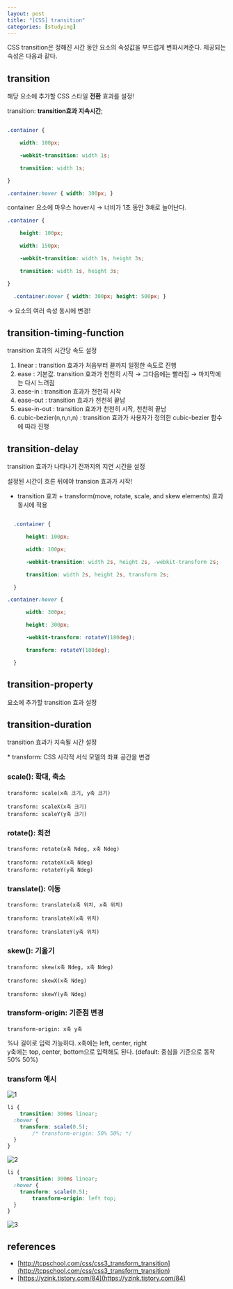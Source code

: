 ```yaml
---
layout: post
title: "[CSS] transition"
categories: [studying]
---
```

CSS transition은 정해진 시간 동안 요소의 속성값을 부드럽게 변화시켜준다.
제공되는 속성은 다음과 같다.

## transition
해당 요소에 추가할 CSS 스타일 **전환** 효과를 설정!

transition: **transition효과 지속시간**;

```css

.container {

    width: 100px;

    -webkit-transition: width 1s;

    transition: width 1s;

}

.container:hover { width: 300px; }

```

container 요소에 마우스 hover시 → 너비가 1초 동안 3배로 늘어난다.

```css
.container {

    height: 100px;

    width: 150px;

    -webkit-transition: width 1s, height 3s;

    transition: width 1s, height 3s;

}

  .container:hover { width: 300px; height: 500px; }

```
→ 요소의 여러 속성 동시에 변경!

## transition-timing-function
    
transition 효과의 시간당 속도 설정

1. linear : transition 효과가 처음부터 끝까지 일정한 속도로 진행
2. ease : 기본값. transition 효과가 천천히 시작 → 그다음에는 빨라짐 → 마지막에는 다시 느려짐
3. ease-in : transition 효과가 천천히 시작
4. ease-out : transition 효과가 천천히 끝남
5. ease-in-out : transition 효과가 천천히 시작, 천천히 끝남
6. cubic-bezier(n,n,n,n) : transition 효과가 사용자가 정의한 cubic-bezier 함수에 따라 진행

## transition-delay
    
transition 효과가 나타나기 전까지의 지연 시간을 설정

설정된 시간이 흐른 뒤에야 transion 효과가 시작!
    

* transition 효과 + transform(move, rotate, scale, and skew elements) 효과 동시에 적용

```css

  .container {

      height: 100px;

      width: 100px;

      -webkit-transition: width 2s, height 2s, -webkit-transform 2s;

      transition: width 2s, height 2s, transform 2s;

  }

.container:hover {

      width: 300px;

      height: 300px;

      -webkit-transform: rotateY(180deg);

      transform: rotateY(180deg);

  }
```

## transition-property
요소에 추가할 transition 효과 설정

## transition-duration
transition 효과가 지속될 시간 설정


\* transform: CSS 시각적 서식 모델의 좌표 공간을 변경

### scale(): 확대, 축소
```
transform: scale(x축 크기, y축 크기)

transform: scaleX(x축 크기)
transform: scaleY(y축 크기)
```

### rotate(): 회전

```
transform: rotate(x축 Ndeg, x축 Ndeg)

transform: rotateX(x축 Ndeg)
transform: rotateY(y축 Ndeg)
```

### translate(): 이동
```
transform: translate(x축 위치, x축 위치)

transform: translateX(x축 위치)

transform: translateY(y축 위치)
```

### skew(): 기울기
```
transform: skew(x축 Ndeg, x축 Ndeg)

transform: skewX(x축 Ndeg)

transform: skewY(y축 Ndeg)
```

### transform-origin: 기준점 변경

```
transform-origin: x축 y축
```

%나 길이로 입력 가능하다.
x축에는 left, center, right  
y축에는 top, center, bottom으로 입력해도 된다.
(default: 중심을 기준으로 동작 50% 50%)

### transform 예시
![1](https://user-images.githubusercontent.com/59640337/145828684-98955e1d-b312-492a-8082-c807dd6283cb.png)

```css
li {
	transition: 300ms linear;
  :hover {
    transform: scale(0.5);
		/* transform-origin: 50% 50%; */
  }
}
```

![2](https://user-images.githubusercontent.com/59640337/145828688-1668555e-0b6f-4b22-b114-46ec00b8498f.png)

```css
li {
	transition: 300ms linear;
  :hover {
    transform: scale(0.5);
		transform-origin: left top;
  }
}
```

![3](https://user-images.githubusercontent.com/59640337/145828691-1cd8fd92-7300-491a-ad98-a727a0467ca7.png)




## references
- [http://tcpschool.com/css/css3_transform_transition](http://tcpschool.com/css/css3_transform_transition)
- [https://yzink.tistory.com/84](https://yzink.tistory.com/84)
